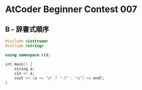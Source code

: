 # AtCoder Beginner Contest 007
## B - 辞書式順序
```cpp
#include <iostream>
#include <string>

using namespace std;

int main() {
    string a;
    cin >> a;
    cout << (a == "a" ? "-1" : "a") << endl;
}
```
